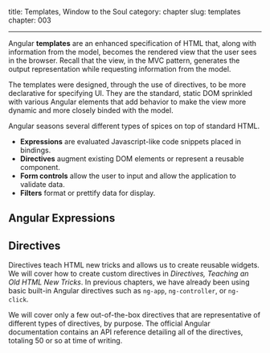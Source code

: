 title: Templates, Window to the Soul
category: chapter
slug: templates
chapter: 003

---

Angular **templates** are an enhanced specification of HTML that, along with
information from the model, becomes the rendered view that the user sees in the
browser. Recall that the view, in the MVC pattern, generates the output
representation while requesting information from the model.

The templates were designed, through the use of directives, to be more
declarative for specifying UI. They are the standard, static DOM sprinkled with
various Angular elements that add behavior to make the view more dynamic and
more closely binded with the model.

Angular seasons several different types of spices on top of standard HTML.

- **Expressions** are evaluated Javascript-like code snippets placed in
  bindings.
- **Directives** augment existing DOM elements or represent a reusable
  component.
- **Form controls** allow the user to input and allow the application to
  validate data.
- **Filters** format or prettify data for display.

## Angular Expressions

## Directives

Directives teach HTML new tricks and allows us to create reusable widgets.  We
will cover how to create custom directives in *Directives, Teaching an Old HTML
New Tricks*. In previous chapters, we have already been using basic built-in
Angular directives such as ```ng-app```, ```ng-controller```, or ```ng-
click```.

We will cover only a few out-of-the-box directives that are representative of
different types of directives, by purpose. The official Angular documentation
contains an API reference detailing all of the directives, totaling 50 or so at
time of writing.
